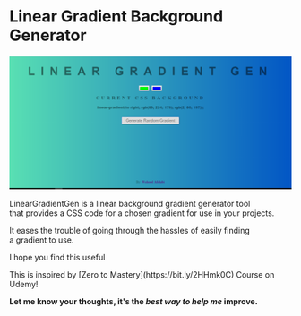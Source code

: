 # Linear Gradient Background Generator

![Linear Gradient Background Gen](https://github.com/wptechprodigy/lineargradientgen/blob/develop/images/lineargradgen.png)

<p>LinearGradientGen is a linear background gradient generator tool<br>
that provides a CSS code for a chosen gradient for use in your projects.</p>

<p>It eases the trouble of going through the hassles of easily finding<br>
a gradient to use.</p>

<p>I hope you find this useful</p>

<p>This is inspired by [Zero to Mastery](https://bit.ly/2HHmk0C) Course on Udemy!</p>

**Let me know your thoughts, it's the _best way to help me_ improve.**
